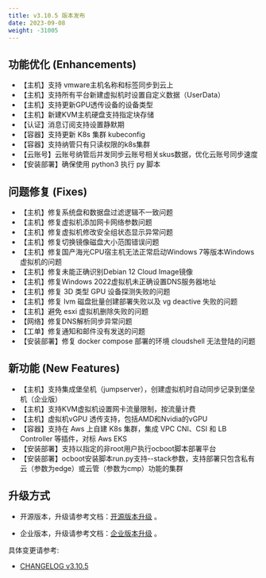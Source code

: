 ```yaml
---
title: v3.10.5 版本发布
date: 2023-09-08
weight: -31005
---
```


## 功能优化 (Enhancements)

- 【主机】支持 vmware主机名称和标签同步到云上
- 【主机】支持所有平台新建虚拟机时设置自定义数据（UserData）
- 【主机】支持更新GPU透传设备的设备类型
- 【主机】新建KVM主机硬盘支持指定块存储
- 【认证】消息订阅支持设置静默期
- 【容器】支持更新 K8s 集群 kubeconfig
- 【容器】支持纳管只有只读权限的k8s集群
- 【云账号】云账号纳管后并发同步云账号相关skus数据，优化云账号同步速度
- 【安装部署】确保使用 python3 执行 py 脚本

## 问题修复 (Fixes)

- 【主机】修复系统盘和数据盘过滤逻辑不一致问题
- 【主机】修复虚拟机添加网卡网络参数问题
- 【主机】修复虚拟机修改安全组状态显示异常问题
- 【主机】修复切换镜像磁盘大小范围错误问题
- 【主机】修复国产海光CPU宿主机无法正常启动Windows 7等版本Windows虚拟机的问题
- 【主机】修复未能正确识别Debian 12 Cloud Image镜像
- 【主机】修复Windows 2022虚拟机未正确设置DNS服务器地址
- 【主机】修复 3D 类型 GPU 设备探测失败的问题
- 【主机】修复 lvm 磁盘批量创建部署失败以及 vg deactive 失败的问题
- 【主机】避免 esxi 虚拟机删除失败的问题
- 【网络】修复DNS解析同步异常问题
- 【工单】修复通知和邮件没有发送的问题
- 【安装部署】修复 docker compose 部署的环境 cloudshell 无法登陆的问题

## 新功能 (New Features)

- 【主机】支持集成堡垒机（jumpserver），创建虚拟机时自动同步记录到堡垒机（企业版）
- 【主机】支持KVM虚拟机设置网卡流量限制，按流量计费
- 【主机】虚拟机vGPU 透传支持，包括AMD和Nvidia的vGPU
- 【容器】支持在 Aws 上自建 K8s 集群，集成 VPC CNI、CSI 和 LB Controller 等插件，对标 Aws EKS
- 【安装部署】支持以指定的非root用户执行ocboot脚本部署平台
- 【安装部署】ocboot安装脚本run.py支持--stack参数，支持部署只包含私有云（参数为edge）或云管（参数为cmp）功能的集群

## 升级方式

- 开源版本，升级请参考文档：[开源版本升级](https://www.cloudpods.org/zh/docs/setup/upgrade/) 。

- 企业版本，升级请参考文档：[企业版本升级](https://docs.yunion.cn/zh/docs/quick/upgrade/) 。

具体变更请参考:

- [CHANGELOG v3.10.5](https://www.cloudpods.org/zh/docs/development/changelog/release-3.10/3-10-5/)

